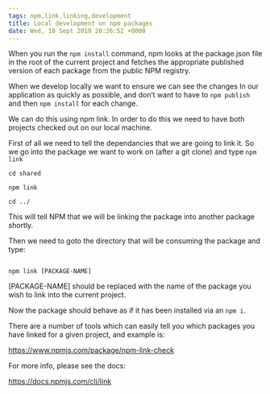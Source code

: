 ```yaml
---
tags: npm,link,linking,development
title: Local development on npm packages
date: Wed, 10 Sept 2019 20:26:52 +0000
---
```



When you run the `npm install` command, npm looks at the package.json file in the root of the current project and fetches the appropriate published version of each package from the public NPM registry.

When we develop locally we want to ensure we can see the changes In our application as quickly as possible, and don’t want to have to `npm publish` and then `npm install` for each change.

We can do this using npm link. In order to do this we need to have both projects checked out on our local machine.

First of all we need to tell the dependancies that we are going to link it. So we go into the package we want to work on (after a git clone) and type `npm link`


```
cd shared

npm link

cd ../
```

This will tell NPM that we will be linking the package into another package shortly.

Then we need to goto the directory that will be consuming the package and type:

```

npm link [PACKAGE-NAME]

```
[PACKAGE-NAME] should be replaced with the name of the package you wish to link into the current project.

Now the package should behave as if it has been installed via an `npm i`.



There are a number of tools which can easily tell you which packages you have linked for a given project, and example is:



https://www.npmjs.com/package/npm-link-check

For more info, please see the docs: 

https://docs.npmjs.com/cli/link
